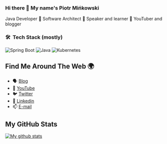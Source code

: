 ### Hi there 👋 My name's Piotr Mińkowski 

Java Developer 🔹 Software Architect 🔹 Speaker and learner 🔹 YouTuber and blogger

### 🛠 &nbsp;Tech Stack (mostly)

![Spring Boot](https://img.shields.io/badge/springboot-%236DB33F.svg?style=for-the-badge&logo=springboot&logoColor=white)
![Java](https://img.shields.io/badge/java-%23ED8B00.svg?style=for-the-badge&logo=java&logoColor=white)
![Kubernetes](https://img.shields.io/badge/kubernetes-326CE5.svg?style=for-the-badge&logo=kubernetes&logoColor=white)

## Find Me Around The Web 🌍

- 🗣 [Blog](https://piotrminkowski.com)
- 🔴 [YouTube](https://www.youtube.com/channel/UCAieNgran7umupT_D50KaGw)
- 🐦 [Twitter](https://twitter.com/piotr_minkowski)
- 🔗 [Linkedin](https://www.linkedin.com/in/piotrminkowski/)
- 📫 [E-mail](mailto:piotr.minkowski@gmail.com)

## My GitHub Stats

<a href="https://github.com/piomin">
 <img align="center" src="https://github-readme-stats.vercel.app/api?username=piomin&show_icons=true&theme=light&line_height=27&include_all_commits=true&count_private=true&hide=issues,prs,contribs" alt="My github stats"/>
</a>
